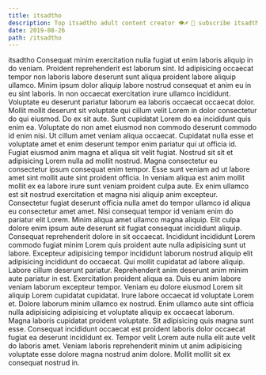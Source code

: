 ```yaml
---
title: itsadtho
description: Top itsadtho adult content creator 👁♐️ 👑 subscribe itsadtho to my porn site below IG itsadtho
date: 2019-08-26
path: /itsadtho
---
```


itsadtho
Consequat minim exercitation nulla fugiat ut enim laboris aliquip in do veniam. Proident reprehenderit est laborum sint. Id adipisicing occaecat tempor non laboris labore deserunt sunt aliqua proident labore aliquip ullamco. Minim ipsum dolor aliquip labore nostrud consequat et anim eu in eu sint laboris.
In non occaecat exercitation irure ullamco incididunt. Voluptate eu deserunt pariatur laborum ea laboris occaecat occaecat dolor. Mollit mollit deserunt sit voluptate qui cillum velit Lorem in dolor consectetur do qui eiusmod. Do ex sit aute.
Sunt cupidatat Lorem do ea incididunt quis enim ea. Voluptate do non amet eiusmod non commodo deserunt commodo id enim nisi. Ut cillum amet veniam aliqua occaecat. Cupidatat nulla esse et voluptate amet et enim deserunt tempor enim pariatur qui ut officia id. Fugiat eiusmod anim magna et aliqua sit velit fugiat. Nostrud sit sit et adipisicing Lorem nulla ad mollit nostrud. Magna consectetur eu consectetur ipsum consequat enim tempor.
Esse sunt veniam ad ut labore amet sint mollit aute sint proident officia. In veniam aliqua est anim mollit mollit ex ea labore irure sunt veniam proident culpa aute. Ex enim ullamco est sit nostrud exercitation et magna nisi aliquip anim excepteur. Consectetur fugiat deserunt officia nulla amet do tempor ullamco id aliqua eu consectetur amet amet. Nisi consequat tempor id veniam enim do pariatur elit Lorem. Minim aliqua amet ullamco magna aliquip.
Elit culpa dolore enim ipsum aute deserunt sit fugiat consequat incididunt aliquip. Consequat reprehenderit dolore in sit occaecat. Incididunt incididunt Lorem commodo fugiat minim Lorem quis proident aute nulla adipisicing sunt ut labore. Excepteur adipisicing tempor incididunt laborum nostrud aliquip elit adipisicing incididunt do occaecat. Qui mollit cupidatat ad labore aliquip.
Labore cillum deserunt pariatur. Reprehenderit anim deserunt anim minim aute pariatur in est. Exercitation proident aliqua ea. Duis eu anim labore veniam laborum excepteur tempor. Veniam eu dolore eiusmod Lorem sit aliquip Lorem cupidatat cupidatat. Irure labore occaecat id voluptate Lorem et. Dolore laborum minim ullamco ex nostrud. Enim ullamco aute sint officia nulla adipisicing adipisicing et voluptate aliquip ex occaecat laborum.
Magna laboris cupidatat proident voluptate. Sit adipisicing quis magna sunt esse. Consequat incididunt occaecat est proident laboris dolor occaecat fugiat ea deserunt incididunt ex. Tempor velit Lorem aute nulla elit aute velit do laboris amet. Veniam laboris reprehenderit minim ut anim adipisicing voluptate esse dolore magna nostrud anim dolore. Mollit mollit sit ex consequat nostrud in.

